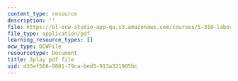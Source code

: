 ```yaml
---
content_type: resource
description: ''
file: https://ol-ocw-studio-app-qa.s3.amazonaws.com/courses/5-310-laboratory-chemistry-fall-2019/d35ef566980179cabed3913a321905bc_sV_yiHbMUF8.pdf
file_type: application/pdf
learning_resource_types: []
ocw_type: OCWFile
resourcetype: Document
title: 3play pdf file
uid: d35ef566-9801-79ca-bed3-913a321905bc
---
```

